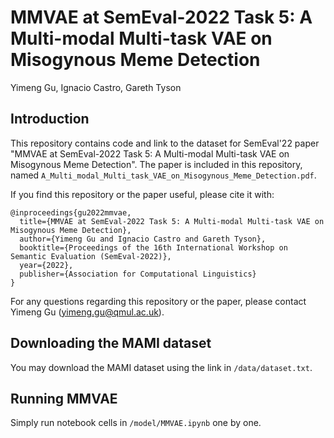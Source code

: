 # MMVAE at SemEval-2022 Task 5: A Multi-modal Multi-task VAE on Misogynous Meme Detection
Yimeng Gu, Ignacio Castro, Gareth Tyson

## Introduction
This repository contains code and link to the dataset for SemEval'22 paper "MMVAE at SemEval-2022 Task 5: A Multi-modal Multi-task VAE on Misogynous Meme Detection". The paper is included in this repository, named `A_Multi_modal_Multi_task_VAE_on_Misogynous_Meme_Detection.pdf`.

If you find this repository or the paper useful, please cite it with:

```
@inproceedings{gu2022mmvae,
  title={MMVAE at SemEval-2022 Task 5: A Multi-modal Multi-task VAE on Misogynous Meme Detection},
  author={Yimeng Gu and Ignacio Castro and Gareth Tyson},
  booktitle={Proceedings of the 16th International Workshop on Semantic Evaluation (SemEval-2022)},
  year={2022},
  publisher={Association for Computational Linguistics}
}
```

For any questions regarding this repository or the paper, please contact Yimeng Gu (yimeng.gu@qmul.ac.uk).

## Downloading the MAMI dataset
You may download the MAMI dataset using the link in `/data/dataset.txt`.

## Running MMVAE
Simply run notebook cells in `/model/MMVAE.ipynb` one by one.
